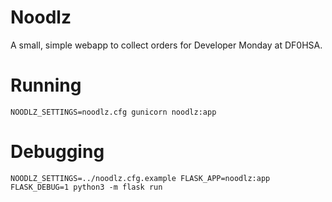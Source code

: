 # Noodlz

A small, simple webapp to collect orders for Developer Monday at DF0HSA.

# Running

```
NOODLZ_SETTINGS=noodlz.cfg gunicorn noodlz:app
```

# Debugging

```
NOODLZ_SETTINGS=../noodlz.cfg.example FLASK_APP=noodlz:app FLASK_DEBUG=1 python3 -m flask run

